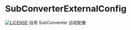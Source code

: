 # SubConverterExternalConfig
[![LICENSE](https://img.shields.io/badge/license-Anti%20996-blue.svg)](https://github.com/996icu/996.ICU/blob/master/LICENSE)
自用 SubConventer 远程配置
